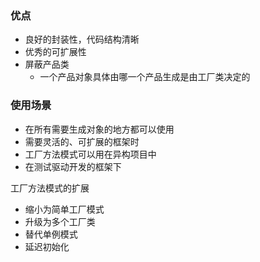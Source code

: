 ### 优点
- 良好的封装性，代码结构清晰
- 优秀的可扩展性
- 屏蔽产品类
	- 一个产品对象具体由哪一个产品生成是由工厂类决定的
	
### 使用场景
- 在所有需要生成对象的地方都可以使用
- 需要灵活的、可扩展的框架时
- 工厂方法模式可以用在异构项目中
- 在测试驱动开发的框架下

工厂方法模式的扩展
- 缩小为简单工厂模式
- 升级为多个工厂类
- 替代单例模式
- 延迟初始化